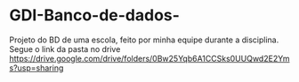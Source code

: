 # GDI-Banco-de-dados-
Projeto do BD de uma escola, feito por minha equipe durante a disciplina.
Segue o link da pasta no drive 
https://drive.google.com/drive/folders/0Bw25Yqb6A1CCSks0UUQwd2E2Yms?usp=sharing

